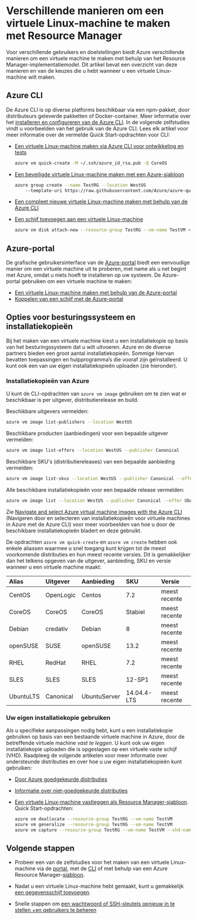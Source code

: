 <properties
    pageTitle="Verschillende manieren om een virtuele Linux-machine te maken | Microsoft Azure"
    description="Vermeldt de verschillende manieren om een virtuele Linux-machine te maken op Azure en maakt een koppeling naar hulpprogramma's en zelfstudies voor elke methode."
    services="virtual-machines-linux"
    documentationCenter=""
    authors="iainfoulds"
    manager="timlt"
    editor=""
    tags="azure-resource-manager"/>

<tags
    ms.service="virtual-machines-linux"
    ms.devlang="na"
    ms.topic="get-started-article"
    ms.tgt_pltfrm="vm-linux"
    ms.workload="infrastructure-services"
    ms.date="07/06/2016"
    ms.author="iainfou"/>


# Verschillende manieren om een virtuele Linux-machine te maken met Resource Manager

Voor verschillende gebruikers en doelstellingen biedt Azure verschillende manieren om een virtuele machine te maken met behulp van het Resource Manager-implementatiemodel. Dit artikel bevat een overzicht van deze manieren en van de keuzes die u hebt wanneer u een virtuele Linux-machine wilt maken.

## Azure CLI 

De Azure CLI is op diverse platforms beschikbaar via een npm-pakket, door distributeurs geleverde pakketten of Docker-container. Meer informatie over het [installeren en configureren van de Azure CLI](../xplat-cli-install.md). In de volgende zelfstudies vindt u voorbeelden van het gebruik van de Azure CLI. Lees elk artikel voor meer informatie over de vermelde Quick Start-opdrachten voor CLI:

* [Een virtuele Linux-machine maken via Azure CLI voor ontwikkeling en tests](virtual-machines-linux-quick-create-cli.md)

    ```bash
    azure vm quick-create -M ~/.ssh/azure_id_rsa.pub -Q CoreOS
    ```

* [Een beveiligde virtuele Linux-machine maken met een Azure-sjabloon](virtual-machines-linux-create-ssh-secured-vm-from-template.md)

    ```bash
    azure group create --name TestRG --location WestUS 
        --template-uri https://raw.githubusercontent.com/Azure/azure-quickstart-templates/master/101-vm-sshkey/azuredeploy.json
    ```

* [Een compleet nieuwe virtuele Linux-machine maken met behulp van de Azure CLI](virtual-machines-linux-create-cli-complete.md)

* [Een schijf toevoegen aan een virtuele Linux-machine](virtual-machines-linux-add-disk.md)

    ```bash
    azure vm disk attach-new --resource-group TestRG --vm-name TestVM <size-in-GB>
    ```

## Azure-portal

De grafische gebruikersinterface van de [Azure-portal](https://portal.azure.com) biedt een eenvoudige manier om een virtuele machine uit te proberen, met name als u net begint met Azure, omdat u niets hoeft te installeren op uw systeem. De Azure-portal gebruiken om een virtuele machine te maken:

* [Een virtuele Linux-machine maken met behulp van de Azure-portal](virtual-machines-linux-quick-create-portal.md) 
* [Koppelen van een schijf met de Azure-portal](virtual-machines-linux-attach-disk-portal.md)

## Opties voor besturingssysteem en installatiekopieën
Bij het maken van een virtuele machine kiest u een installatiekopie op basis van het besturingssysteem dat u wilt uitvoeren. Azure en de diverse partners bieden een groot aantal installatiekopieën. Sommige hiervan bevatten toepassingen en hulpprogramma’s die vooraf zijn geïnstalleerd. U kunt ook een van uw eigen installatiekopieën uploaden (zie hieronder).

### Installatiekopieën van Azure
U kunt de CLI-opdrachten van `azure vm image` gebruiken om te zien wat er beschikbaar is per uitgever, distributierelease en build.

Beschikbare uitgevers vermelden:

```bash
azure vm image list-publishers --location WestUS
```

Beschikbare producten (aanbiedingen) voor een bepaalde uitgever vermelden:

```bash
azure vm image list-offers --location WestUS --publisher Canonical
```

Beschikbare SKU's (distributiereleases) van een bepaalde aanbieding vermelden:

```bash
azure vm image list-skus --location WestUS --publisher Canonical --offer UbuntuServer
```

Alle beschikbare installatiekopieën voor een bepaalde release vermelden:

```bash
azure vm image list --location WestUS --publisher Canonical --offer UbuntuServer --sku 16.04.0-LTS
```

Zie [Navigate and select Azure virtual machine images with the Azure CLI](virtual-machines-linux-cli-ps-findimage.md) (Navigeren door en selecteren van installatiekopieën voor virtuele machines in Azure met de Azure CLI) voor meer voorbeelden van hoe u door de beschikbare installatiekopieën bladert en deze gebruikt.

De opdrachten `azure vm quick-create` en `azure vm create` hebben ook enkele aliassen waarmee u snel toegang kunt krijgen tot de meest voorkomende distributies en hun meest recente versies. Dit is gemakkelijker dan het telkens opgeven van de uitgever, aanbieding, SKU en versie wanneer u een virtuele machine maakt:

| Alias     | Uitgever | Aanbieding        | SKU         | Versie |
|:----------|:----------|:-------------|:------------|:--------|
| CentOS    | OpenLogic | Centos       | 7.2         | meest recente  |
| CoreOS    | CoreOS    | CoreOS       | Stabiel      | meest recente  |
| Debian    | credativ  | Debian       | 8           | meest recente  |
| openSUSE  | SUSE      | openSUSE     | 13.2        | meest recente  |
| RHEL      | RedHat    | RHEL         | 7.2         | meest recente  |
| SLES      | SLES      | SLES         | 12-SP1      | meest recente  |
| UbuntuLTS | Canonical | UbuntuServer | 14.04.4-LTS | meest recente  |

### Uw eigen installatiekopie gebruiken

Als u specifieke aanpassingen nodig hebt, kunt u een installatiekopie gebruiken op basis van een bestaande virtuele machine in Azure, door de betreffende virtuele machine *vast te leggen*. U kunt ook uw eigen installatiekopie uploaden die is opgeslagen op een virtuele vaste schijf (VHD). Raadpleeg de volgende artikelen voor meer informatie over ondersteunde distributies en over hoe u uw eigen installatiekopieën kunt gebruiken:

* [Door Azure goedgekeurde distributies](virtual-machines-linux-endorsed-distros.md)

* [Informatie over niet-goedgekeurde distributies](virtual-machines-linux-create-upload-generic.md)

* [Een virtuele Linux-machine vastleggen als Resource Manager-sjabloon](virtual-machines-linux-capture-image.md). Quick Start-opdrachten:

    ```bash
    azure vm deallocate --resource-group TestRG --vm-name TestVM
    azure vm generalize --resource-group TestRG --vm-name TestVM
    azure vm capture --resource-group TestRG --vm-name TestVM --vhd-name-prefix CapturedVM
    ```

## Volgende stappen

* Probeer een van de zelfstudies voor het maken van een virtuele Linux-machine via de [portal](virtual-machines-linux-quick-create-portal.md), met de [CLI](virtual-machines-linux-quick-create-cli.md) of met behulp van een Azure Resource Manager-[sjabloon](virtual-machines-linux-cli-deploy-templates.md).

* Nadat u een virtuele Linux-machine hebt gemaakt, kunt u gemakkelijk [een gegevensschijf toevoegen](virtual-machines-linux-add-disk.md).

* Snelle stappen om [een wachtwoord of SSH-sleutels opnieuw in te stellen +en gebruikers te beheren](virtual-machines-linux-using-vmaccess-extension.md)



<!--HONumber=Sep16_HO3-->



